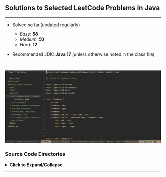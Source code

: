 ## Solutions to Selected LeetCode Problems in Java

---

- Solved so far (updated regularly)
    + _Easy:_ **58**
    + _Medium:_ **50**
    + _Hard:_ **12**

- Recommended JDK: **Java 17** (unless otherwise noted in the class file)

<br/>

![](./images/Screen_Shot.JPG)

### Source Code Directories

<details>
<summary>
<b>Click to Expand/Collapse</b>
</summary>

</br>

<details> 
<summary> Easy (Expand/Collapse) </summary> 

    Main/src/com/leetcode
    └── easy
        ├── [LC# 67] add_binary [***Grind75-Binary-1/1]
        │   └── Solution.java
        ├── [LC# 844] backspace_string_compare
        │   └── Solution.java
        ├── [LC# 110] balanced_binary_tree [***Grind75-BinaryTree-2/9, +++H-Tree ]
        │   └── Solution.java
        ├── [LC# 121] best_time_to_buy_and_sell_stock [***Grind75-Array-2/11, +++H-Array]
        │   └── Solution.java
        ├── [LC# 704] binary_search [***Grind75-BinarySearch-1/5, +++H-SortingAndSearching]
        │   └── Solution.java
        ├── [LC# 94] binary_tree_inorder_traversal
        │   └── Solution.java
        ├── [LC# 70] climbing_stairs [***Grind75-DP-2/5, +++L-DP]
        │   └── Solution.java
        ├── [LC# 217] contains_duplicate [***Grind75-Array-4/11, +++H-Array]
        │   └── Solution.java
        ├── [LC# 108] convert_sorted_array_to_bst [***G169-BinarySearchTree-2/5, +++H-Tree, +++H-SortingAndSearching]
        │   └── Solution.java
        ├── [LC# 1523] count_odd_nums_in_interval_range
        │   └── Solution.java
        ├── [LC# 338] counting_bits [+++L-Binary]
        │   └── Solution.java
        ├── [LC# 697] degree_of_an_array
        │   └── Solution.class
        ├── [LC# 543] diameter_of_binary_tree [***Grind75-BinaryTree-3/9, +++H-Tree]
        │   └── Solution.java
        ├── [LC# 509] fibonacci_number
        │   └── Solution.class
        ├── [LC# 1991] find_the_middle_index_in_array
        │   └── Solution.java
        ├── [LC# 278] first_bad_version [***Grind75-BinarySearch-2/5, +++H-SortingAndSearching]
        │   └── Solution.java
        ├── [LC# 733] flood_fill [***Grind75-Graph-1/10, +++H-Graph]
        │   └── Solution.java
        ├── [LC# 202] happy_number
        │   └── Solution.java
        ├── [LC# 232] implement_queue_using_stacks [***Grind75-Stack-2/7, +++M-Stack]
        │   └── Solution.java
        ├── [LC# 160] intersection_of_two_linked_lists
        │   └── Solution.java
        ├── [LC# 226] invert_binary_tree [***Grind75-BinaryTree-1/9, +++H-Tree]
        │   └── Solution.java
        ├── [LC# 703] kth_largest_element_in_a_stream
        │   └── Solution.java
        ├── [LC# 1046] last_stone_weight
        │   └── Solution.java
        ├── [LC# 141] linked_list_cycle [***Grind75-LinkedList-2/5, +++M-LinkedList]
        │   └── Solution.java
        ├── [LC# 14] longest_common_prefix
        │   └── Solution.java
        ├── [LC# 409] longest_palindrome [***Grind75-String-3/8]
        │   └── Solution.java
        ├── [LC# 235] lowest_common_ancestor_of_a_bst [***Grind75-BinarySearchTree-1/3, +++H-Tree, +++H-SortingAndSearching]
        │   └── Solution.java
        ├── [LC# 169] majority_element [***Grind75-Array-3/11]
        │   └── Solution.java
        ├── [LC# 104] maximum_depth_of_binary_tree [***Grind75-BinaryTree-4/9, +++H-Tree]
        │   └── Solution.java
        ├── [LC# 252] meeting_rooms [###G169-Array-5/24, +++H-Array]
        │   └── Solution.java
        ├── [LC# 21] merge_two_sorted_lists [***Grind75-LinkedList-1/5, +++M-LinkedList]
        │   └── Solution.java
        ├── [LC# 876] middle_node [***Grind75-LinkedList-4/5]
        │   └── Solution.java
        ├── [LC# 2383] min_hrs_of_train_to_win_comp
        │   └── Solution.java
        ├── [LC# 746] minimum_cost_climbing_stairs
        │   └── Solution.java
        ├── [LC# 268] missing_number [+++L-Binary]
        │   └── Solution.java
        ├── [LC# 283] move_zeroes
        │   └── Solution.java
        ├── [LC# 191] number_of_1_bits [+++L-Binary]
        │   └── Solution.java
        ├── [LC# 234] palindrome_linked_list [###G169-LinkedList-5/14]
        │   └── Solution.java
        ├── [LC# 09] palindrome_number [###G169-Math-2/5]
        │   └── Solution.class
        ├── [LC# 66] plus_one
        │   └── Solution.java
        ├── [LC# 383] ransom_note [+++M-HashTable]
        │   └── Solution.java
        ├── [LC# 1047] remove_all_adjacent_duplicates_in_string
        │   └── Solution.class
        ├── [LC# 26] remove_duplicates_from_sorted_array
        │   └── Solution.java
        ├── [LC# 27] remove_element
        │   └── Solution.java
        ├── [LC# 1119] remove_vowels_from_a_string
        │   └── Solution.java
        ├── [LC# 190] reverse_bits [+++L-Binary]
        │   └── Solution.java
        ├── [LC# 206] reverse_linked_list [***Grind75-LinkedList-3/5, +++M-LinkedList]
        │   └── Solution.java
        ├── [LC# 344] reverse_string
        │   └── Solution.class
        ├── [LC# 13] roman_to_integer [###G169-Math-1/5]
        │   └── Solution.java
        ├── [LC# 100] same_tree [+++H-Tree]
        │   └── Solution.java
        ├── [LC# 35] search_insert_position
        │   └── Solution.java
        ├── [LC# 136] single_number [+++L-Binary]
        │   └── Solution.java
        ├── [LC# 977] squares_of_a_sorted_array [###G169-Math-7/24, +++H-Array, P-2_Pointers]
        │   └── Solution.java
        ├── [LC# 572] subtree_of_another_tree [+++H-Tree]
        │   └── Solution.java
        ├── [LC# 101] symmetric_tree
        │   └── Solution.java
        ├── [LC# 01] two_sum [***Grind75-Array-1/11, +++H-Array, +++M-HashTable]
        │   └── Solution.java
        ├── [LC# 242] valid_anagram [***Grind75-String-2/8]
        │   └── Solution.java
        ├── [LC# 125] valid_palindrome [***Grind75-String-1/8]
        │   └── Solution.java
        └── [LC# 20] valid_parentheses [***Grind75-Stack-1/7, +++M-Stack]
            └── Solution.java

</details>

<details> 
<summary> Medium (Expand/Collapse) </summary> 

    Main/src/com/leetcode
    └── medium
        ├── [LC# 1305] all_elements_in_2_binary_search_trees
        │   └── Solution.java
        ├── [LC# 102] binary_tree_level_order_traversal [***Grind75-Binary-Tree-5/9, +++H-Binary-Tree, P-Tree-BFS]
        │   └── Solution.java
        ├── [LC# 133] clone_graph [***Grind75-Graph-3/10, +++H-Graph, P-BFS]
        │   └── Solution.java
        ├── [LC# 322] coin_change [***Grind75-DP-3/5, +++L-DP]
        │   └── Solution.java
        ├── [LC# 39] combination_sum [***Grind75-Array-8/11, +++H-Array, P-Backtracking]
        │   └── Solution.java
        ├── [LC# 11] container_with_most_water [***Grind75-Array-11/11, +++H-Array, P-2_Pointers]
        │   └── Solution.java
        ├── [LC# 207] course_schedule [***Grind75-Graph-4/10, +++H-Graph, P-Topological_Sort]
        │   └── Solution.java
        ├── [LC# 362] design_hit_counter [###G169-Queue-1/1]
        │   └── Solution.java
        ├── [LC# 150] evaluate_reverse_polish_notation [***Grind75-Stack-3/7, +++M-Stack]
        │   └── Solution.java
        ├── [LC# 438] find_all_anagrams_in_a_string [***Grind75-String-7/8, +++H-String]
        │   └── Solution.java
        ├── [LC# 442] find_all_duplicates_in_an_array [P-Cyclic_Sort]
        │   └── Solution.java
        ├── [LC# 134] gas_station
        │   └── Solution.java
        ├── [LC# 49] group_anagrams [+++H-String, +++M-HashTable]
        │   └── Solution.java
        ├── [LC# 208] implement_trie_prefix_tree [***Grind75-Trie-1/2, +++M-Trie]
        │   └── Trie.java
        ├── [LC# 57] insert_interval [***Grind75-Array-5/11, +++H-Array]
        │   └── Solution.java
        ├── [LC# 973] k_closest_point_to_origin [***Grind75-Heap-1/4, +++M-Heap]
        │   └── Solution.java
        ├── [LC# 230] kth_smallest_element_in_a_bst [***Grind75-BinarySearchTree-3/3, +++H-Tree]
        │   └── Solution.java
        ├── [LC# 17] letter_combinations_of_a_phone_no [***Grind75-Recursion-3/3, +++M-Recursion]
        │   └── Solution.java
        ├── [LC# 1143] longest_common_subsequence [+++L-DP]
        │   └── Solution.java
        ├── [LC# 5] longest_palindromic_substring [***Grind75-String-6/8, +++H-String]
        │   └── Solution.java
        ├── [LC# 3] longest_substring_without_repeating [***Grind75-String-4/8, +++H-String]
        │   └── Solution.class
        ├── [LC# 146] lru_cache [***Grind75-LinkedList-5/5, +++M-LinkedList]
        │   └── Solution.java
        ├── [LC# 53] maximum_subarray [***Grind75-DP-1/5, +++H-Array]
        │   └── Solution.java
        ├── [LC# 56] merge_intervals [***Grind75-Array-9/11, +++M-Interval]
        │   └── Solution.java
        ├── [LC# 155] min_stack [***Grind75-Stack-4/7, +++M-Stack]
        │   └── Solution.java
        ├── [LC# 200] number_of_islands [***Grind75-Graph-5/10, +++H-Graph, P-Islands]
        │   └── Solution.java
        ├── [LC# 416] partition_equal_subset_sum [***Grind75-DP-4/5, +++L-DP]
        │   └── Solution.java
        ├── [LC# 46] permutations [***Grind75-Recursion-1/3, +++M-Recursion]
        │   └── Solution.java
        ├── [LC# 238] product_of_array_except_self [***Grind75-Array-7/11, +++H-Array]
        │   └── Solution.java
        ├── [LC# 1209] remove_all_adjacent_duplicates_in_string_ii
        │   └── Solution.class
        ├── [LC# 316] remove_duplicate_letters
        │   └── Solution.java
        ├── [LC# 80] remove_duplicates_from_sorted_array_ii
        │   └── Solution.java
        ├── [LC# 19] remove_nth_from_end_of_list [###G169-LinkedList-7/14, +++M-LinkedList] 
        │   └── Solution.java
        ├── [LC# 143] reorder_list [###G169-LinkedList-12/14, +++M-LinkedList]
        │   └── Solution.java
        ├── [LC# 7] reverse_integer [###G169-Math-5/5]
        │   └── Solution.java
        ├── [LC# 994] rotting_oranges [***Grind75-Graph-6/10, +++H-Graph, +++L-DP, P-GraphBFS]
        │   └── Solution.java
        ├── [LC# 33] search_in_rotated_sorted_array [***Grind75-BinarySearch-3/5, +++H-SortingAndSearching, P-Modified-BinarySearch]
        │   └── Solution.java
        ├── [LC# 449] serialize_and_deserialize_bst
        │   └── Solution.java
        ├── [LC# 71] simplify_path
        │   └── Solution.java
        ├── [LC# 75] sort_colors [***Grind75-Array-10/11, +++H-Array, P-2_Pointers]
        │   └── Solution.java
        ├── [LC# 54] spiral_matrix [***Grind75-Matrix-1/1, +++H-Matrix]
        │   └── Solution.java
        ├── [LC# 8] string_to_integer_atoi [***Grind75-String-5/8]
        │   └── Solution.java
        ├── [LC# 78] subsets [***Grind75-Recursion-2/3, +++M-Recursion, P-Subsets, P-BFS]
        │   └── Solution.java
        ├── [LC# 621] task_scheduler [***Grind75-Heap-2/4, +++M-Heap]
        │   └── Solution.java
        ├── [LC# 15] three_sum [***Grind75-Array-6/11, +++H-Array]
        │   └── Solution.java
        ├── [LC# 981] time_based_key_value_store [***Grind75-BinarySearch-5/5, +++H-SortingAndSearching, +++M-HashTable, +++M-TreeMap]
        │   └── Solution.java
        ├── [LC# 62] unique_paths [***Grind75-DP-5/5, +++L-DP]
        │   └── Solution.java
        ├── [LC# 98] validate_binary_search_tree [***Grind75-BinarySearchTree-2/3, +++H-Tree, +++H-SortingAndSearching]
        │   └── Solution.java
        ├── [LC# 139] word_break [***Grind75-Trie-2/2, +++M-Trie, +++L-DP]
        │   └── Solution.java
        └── [LC# 542] zero1_matrix [***Grind75-Graph-2/10, +++H-Graph, +++L-DP, P-GraphBFS]
            └── Solution.java
</details>

<details> 
<summary> Hard (Expand/Collapse) </summary> 

    Main/src/com/leetcode
    └── hard
        ├── [LC# 269] alien_dictionary [+++H-Graph]
        │   └── Solution.java
        ├── [LC# 224] basic_calculator [***Grind75-Stack-6/7, +++M-Stack]
        │   └── Solution.java
        ├── binary_tree_maximum_path_sum
        ├── burst_balloons_312
        ├── distinct_subsequences_115
        ├── edit_distance_72
        ├── [LC# 295] find_median_from_data_stream [***Grind75-Heap-3/4, +++M-Heap]
        │   └── Solution.java
        ├── [LC# 84] largest_rectangle_in_histogram [***Grind75-Stack-7/7, +++M-Stack]
        │   └── Solution.java
        ├── longest_increasing_path_in_a_matrix_329
        ├── [LC# 1235] max_profit_in_job_scheduling [***Grind75-BinarySearch-5/5, +++H-SortingAndSearching]
        │   └── Solution.java
        ├── [LC# 4] median_of_two_sorted_arrays [+++H-SortingAndSearching]
        │   └── Solution.java
        ├── [LC# 23] merge_k_sorted_lists [***Grind75-Heap-4/4, +++M-Heap, +++M-LinkedList]
        │   └── Solution.java
        ├── minimum_interval_to_include_each_query_1851
        ├── [LC# 76] minimum_window_substring [***Grind75-String-8/8, +++H-String]
        │   └── Solution.java
        ├── n_queens_51
        ├── reconstruct_itinerary_332
        ├── regular_expression_matching_10
        ├── reverse_nodes_in_k_group_25
        ├── [LC# 297] serialize_and_deserialize_binary_tree [***Grind75-BinaryTree-9/9, +++H-Tree]
        ├── [LC# 239] sliding_window_maximum [+++H-Array]
        │   └── Solution.java
        ├── swim_in_rising_water_778
        ├── [LC# 42] trapping_rain_water [***Grind75-Stack-5/7, +++M-Stack, P-2_Pointers]
        │   └── Solution.java
        ├── [LC# 127] word_ladder [***Grind75-Graph-10/10, +++H-Graph]
        │   └── Solution.java
        └── word_search_ii

</details>

`P-` Pattern </br>
`***` [Grind 75 from the Tech Interview Handbook](https://www.techinterviewhandbook.org/grind75) </br>
`###` [Grind 169 from the Tech Interview Handbook](https://www.techinterviewhandbook.org/grind75?weeks=26) </br>
`+++` [Algorithim Study Cheatsheets from the Tech Interview Handbook](https://www.techinterviewhandbook.org/algorithms/study-cheatsheet) </br>
    &nbsp;&nbsp;&nbsp;&nbsp;&nbsp;&nbsp;&nbsp;&nbsp;- H: High Priority/ROI </br>
    &nbsp;&nbsp;&nbsp;&nbsp;&nbsp;&nbsp;&nbsp;&nbsp;- M: Medium Priority/ROI </br>
    &nbsp;&nbsp;&nbsp;&nbsp;&nbsp;&nbsp;&nbsp;&nbsp;- L: Low Priority/ROI </br>

</details>

---
